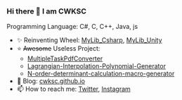 ### Hi there 👋 I am CWKSC

Programming Language: C#, C, C++, Java, js

- :sparkles: Reinventing Wheel: [MyLib_Csharp](https://github.com/CWKSC/MyLib_Csharp), [MyLib_Unity](https://github.com/CWKSC/MyLib_Unity)
- :star: ~~Awesome~~ Useless Project: 
  - [MultipleTaskPdfConverter](https://github.com/CWKSC/MultipleTaskPdfConverter) 
  - [Lagrangian-Interpolation-Polynomial-Generator](https://github.com/CWKSC/Lagrangian-Interpolation-Polynomial-Generator)
  - [N-order-determinant-calculation-macro-generator](https://github.com/CWKSC/N-order-determinant-calculation-macro-generator)
- :book: Blog: [cwksc.github.io](https://cwksc.github.io/)
- 📫 How to reach me: [Twitter](https://twitter.com/CwkscP), [Instagram](https://www.instagram.com/cwksc/)

<!--
**CWKSC/CWKSC** is a ✨ _special_ ✨ repository because its `README.md` (this file) appears on your GitHub profile.

Here are some ideas to get you started:

- 🔭 I’m currently working on ...
- 🌱 I’m currently learning ...
- 👯 I’m looking to collaborate on ...
- 🤔 I’m looking for help with ...
- 💬 Ask me about ...
- 📫 How to reach me: ...
- 😄 Pronouns: ...
- ⚡ Fun fact: ...
-->

